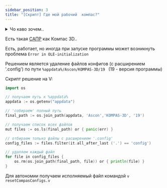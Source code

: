 ```yaml
---
sidebar_position: 3
title: "[Скрипт] Где мой рабочий  компас?"
---
```


<details>
<summary> Чо каво зочем..</summary>
<p>
По несчастию админю парк компов на Windows в одном колледже..
</p>
</details>  

Есть такая [САПР](https://ru.wikipedia.org/wiki/%D0%A1%D0%B8%D1%81%D1%82%D0%B5%D0%BC%D0%B0_%D0%B0%D0%B2%D1%82%D0%BE%D0%BC%D0%B0%D1%82%D0%B8%D0%B7%D0%B8%D1%80%D0%BE%D0%B2%D0%B0%D0%BD%D0%BD%D0%BE%D0%B3%D0%BE_%D0%BF%D1%80%D0%BE%D0%B5%D0%BA%D1%82%D0%B8%D1%80%D0%BE%D0%B2%D0%B0%D0%BD%D0%B8%D1%8F) как Компас 3D..

Есть, работает, но иногда при запуске программы может возникнуть проблема `Error in OLE-initialization`

Решением является удаление файлов конфигов (с расширением '.config') по пути  `%appdata%/Ascon/KOMPAS-3D/19 ` (19 - версия программы)

Скрипт решение на V:

```go title="resetCompasConfigs.v"
import os

// получаем путь к %appdata%
appdata := os.getenv("appdata")

// 'собираем' полный путь
final_path := os.join_path(appdata, 'Ascon','KOMPAS-3D', '19')

// получаем список всех файлов
mut files := os.ls(final_path) or { panic(err) }

// отбираем только файлы с расширением '.config'
config_files := files.filter(it.all_after_last ('.') == 'config')

// удаляем каждый файл
for file in config_files {
	os.rm(os.join_path(final_path, file)) or { println(file) }
}
```

Для автономии получаем исполняемый файл командой `v resetCompasConfigs.v`


